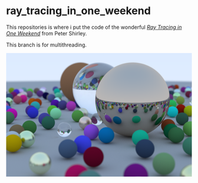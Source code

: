 # ray_tracing_in_one_weekend

This repositories is where i put the code of the wonderful [_Ray Tracing in One Weekend_](https://raytracing.github.io/books/RayTracingInOneWeekend.html) from Peter Shirley.

This branch is for multithreading.

![The final generated image](https://github.com/Arttys1/ray_tracing_in_one_weekend/blob/main/images/ray_tracing_in_one_weekend_final.png)